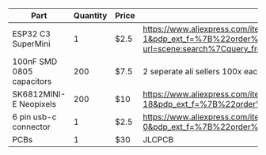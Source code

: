 | Part                                         | Quantity | Price    | Link     |
| -------------------------------------------- | -------- | -------- | -------- |
| ESP32 C3 SuperMini                           | 1        | $2.5     | https://www.aliexpress.com/item/1005007987843178.html?algo_pvid=332b0dfe-0b60-4359-91af-c06da72a52c8&algo_exp_id=332b0dfe-0b60-4359-91af-c06da72a52c8-1&pdp_ext_f=%7B%22order%22:%2216416%22,%22eval%22:%221%22,%22orig_sl_item_id%22:%221005007987843178%22,%22orig_item_id%22:%221005008238241339%22%7D&pdp_npi=4@dis!USD!7.17!0.99!!!52.22!7.23!@2101c5b217443896553644626e69ed!12000043168852730!sea!CA!6304712323!ABX&curPageLogUid=mqn28sV4FYs2&utparam-url=scene:search%7Cquery_from:|
| 100nF SMD 0805 capacitors                    | 200      | $7.5     | 2 seperate ali sellers 100x each
| SK6812MINI-E Neopixels                       | 200      | $10      | https://www.aliexpress.com/item/1005005193716172.html?algo_pvid=556f574e-e650-4706-95a6-e5a3b5250204&algo_exp_id=556f574e-e650-4706-95a6-e5a3b5250204-18&pdp_ext_f=%7B%22order%22:%22266%22,%22eval%22:%221%22%7D&pdp_npi=4@dis!USD!3.70!0.99!!!26.96!7.22!@2101c59117443890138441848e07c7!12000032072424634!sea!CA!6304712323!ABX&curPageLogUid=Ad71sDWLdh2A&utparam-url=scene:search%7Cquery_from:|
| 6 pin usb-c connector                        | 1        | $2.5     | https://www.aliexpress.com/item/1005007419369264.html?algo_pvid=3acb6af2-c102-4825-bda3-b32005c23f87&algo_exp_id=3acb6af2-c102-4825-bda3-b32005c23f87-0&pdp_ext_f=%7B%22order%22:%222363%22,%22eval%22:%221%22%7D&pdp_npi=4@dis!USD!1.66!0.99!!!1.66!0.99!@2103244417443897713562086e69c1!12000040675429659!sea!CA!6304712323!ABX&curPageLogUid=qyODN8aMuhwq&utparam-url=scene:search%7Cquery_from:
| PCBs                                         | 1        | $30      | JLCPCB
